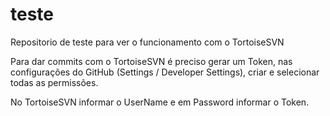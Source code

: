 # teste
Repositorio de teste para ver o funcionamento com o TortoiseSVN

Para dar commits com o TortoiseSVN é preciso gerar um Token, nas configurações do GitHub (Settings / Developer Settings), criar e selecionar todas as permissões.

No TortoiseSVN informar o UserName e em Password informar o Token.
